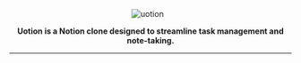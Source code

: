 <div align="center">
 <img src="https://github.com/user-attachments/assets/3719a5d7-f7a8-4fab-962b-dd0a39f4de09" alt="uotion" style="margin-right: 10px;">
</div>
<p align="center">
    <strong>Uotion is a Notion clone designed to streamline task management and note-taking.</strong>
</p>

---
